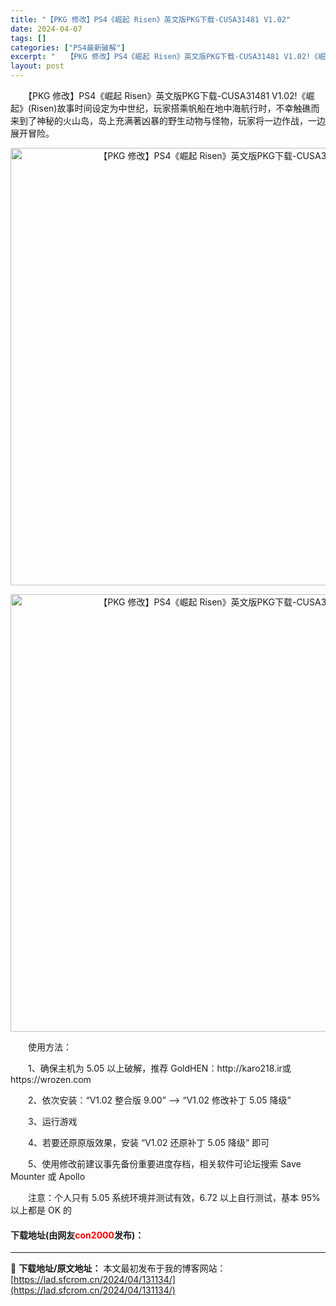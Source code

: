 ```yaml
---
title: "【PKG 修改】PS4《崛起 Risen》英文版PKG下载-CUSA31481 V1.02"
date: 2024-04-07
tags: []
categories: ["PS4最新破解"]
excerpt: "　　【PKG 修改】PS4《崛起 Risen》英文版PKG下载-CUSA31481 V1.02!《崛起》(Risen)故事时间设定为中世纪，玩家搭乘帆船在地中海航行时，不幸触礁而来到了神秘的火山岛，岛上充满著凶暴的野生动物与怪物，玩家将一边作战，一边展开冒险。 　　使用方法： 　　1、确保主机为 5&hellip;"
layout: post
---
```


 <p>　　【PKG 修改】PS4《崛起 Risen》英文版PKG下载-CUSA31481 V1.02!《崛起》(Risen)故事时间设定为中世纪，玩家搭乘帆船在地中海航行时，不幸触礁而来到了神秘的火山岛，岛上充满著凶暴的野生动物与怪物，玩家将一边作战，一边展开冒险。</p> <div> <p align="center"><img align="" border="0" src="https://lad.sfcrom.cn/wp-content/uploads/2024/04/20240407_661286b5773f1.webp" width="700" alt="【PKG 修改】PS4《崛起 Risen》英文版PKG下载-CUSA31481 V1.02" /></p> <p align="center"><img align="" border="0" src="https://lad.sfcrom.cn/wp-content/uploads/2024/04/20240407_661286b5ec48e.webp" width="700" alt="【PKG 修改】PS4《崛起 Risen》英文版PKG下载-CUSA31481 V1.02" /></p></div> <p>　　使用方法：</p> <p>　　1、确保主机为 5.05 以上破解，推荐 GoldHEN：http://karo218.ir或https://wrozen.com</p> <p>　　2、依次安装：&ldquo;V1.02 整合版 9.00&rdquo; --&gt; &ldquo;V1.02 修改补丁 5.05 降级&rdquo;</p> <p>　　3、运行游戏</p> <p>　　4、若要还原原版效果，安装 &ldquo;V1.02 还原补丁 5.05 降级&rdquo; 即可</p> <p>　　5、使用修改前建议事先备份重要进度存档，相关软件可论坛搜索 Save Mounter 或 Apollo</p> <p>　　注意：个人只有 5.05 系统环境并测试有效，6.72 以上自行测试，基本 95% 以上都是 OK 的</p> <p><h4>下载地址(由网友<font color="red">con2000</font>发布)：</h4></p> 

---
📖 **下载地址/原文地址：** 本文最初发布于我的博客网站：[https://lad.sfcrom.cn/2024/04/131134/](https://lad.sfcrom.cn/2024/04/131134/)
